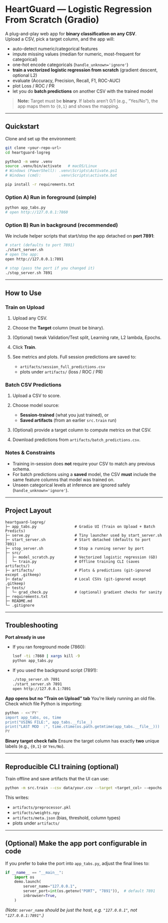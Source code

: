 # HeartGuard — Logistic Regression From Scratch (Gradio)

A plug-and-play web app for **binary classification on any CSV**.  
Upload a CSV, pick a target column, and the app will:
- auto-detect numeric/categorical features
- impute missing values (median for numeric, most-frequent for categorical)
- one-hot encode categoricals (`handle_unknown='ignore'`)
- **train a vectorized logistic regression from scratch** (gradient descent, optional L2)
- evaluate (Accuracy, Precision, Recall, F1, ROC-AUC)
- plot Loss / ROC / PR
- let you do **batch predictions** on another CSV with the trained model

> **Note:** Target must be **binary**. If labels aren’t 0/1 (e.g., “Yes/No”), the app maps them to `{0,1}` and shows the mapping.

---

## Quickstart

Clone and set up the environment:

```bash
git clone <your-repo-url>
cd heartguard-logreg

python3 -m venv .venv
source .venv/bin/activate   # macOS/Linux
# Windows (PowerShell): .venv\Scripts\Activate.ps1
# Windows (cmd):        .venv\Scripts\activate.bat

pip install -r requirements.txt
````

### Option A) Run in foreground (simple)

```bash
python app_tabs.py
# open http://127.0.0.1:7860
```

### Option B) Run in background (recommended)

We include helper scripts that start/stop the app detached on **port 7891**:

```bash
# start (defaults to port 7891)
./start_server.sh
# open the app:
open http://127.0.0.1:7891

# stop (pass the port if you changed it)
./stop_server.sh 7891
```

---

## How to Use

### Train on Upload

1. Upload any CSV.
2. Choose the **Target** column (must be binary).
3. (Optional) tweak Validation/Test split, Learning rate, L2 lambda, Epochs.
4. Click **Train**.
5. See metrics and plots. Full session predictions are saved to:

   * `artifacts/session_full_predictions.csv`
   * plots under `artifacts/` (loss / ROC / PR)

### Batch CSV Predictions

1. Upload a CSV to score.
2. Choose model source:

   * **Session-trained** (what you just trained), or
   * **Saved artifacts** (from an earlier `src.train` run)
3. (Optional) provide a target column to compute metrics on that CSV.
4. Download predictions from `artifacts/batch_predictions.csv`.

### Notes & Constraints

* Training in-session does **not** require your CSV to match any previous schema.
* For batch predictions using a **saved** model, the CSV **must** include the same feature columns that model was trained on.
* Unseen categorical levels at inference are ignored safely (`handle_unknown='ignore'`).

---

## Project Layout

```
heartguard-logreg/
├─ app_tabs.py                 # Gradio UI (Train on Upload + Batch Predicts)
├─ serve.py                    # Tiny launcher used by start_server.sh
├─ start_server.sh             # Start detached (defaults to port 7891)
├─ stop_server.sh              # Stop a running server by port
├─ src/
│  ├─ model_scratch.py         # Vectorized logistic regression (GD)
│  └─ train.py                 # Offline training CLI (saves artifacts/)
├─ artifacts/                  # Plots & predictions (git-ignored except .gitkeep)
├─ data/                       # Local CSVs (git-ignored except .gitkeep)
├─ tests/
│  └─ grad_check.py            # (optional) gradient checks for sanity
├─ requirements.txt
├─ README.md
└─ .gitignore
```

---

## Troubleshooting

**Port already in use**

* If you ran foreground mode (7860):

  ```bash
  lsof -ti :7860 | xargs kill -9
  python app_tabs.py
  ```
* If you used the background script (7891):

  ```bash
  ./stop_server.sh 7891
  ./start_server.sh 7891
  open http://127.0.0.1:7891
  ```

**App opens but no “Train on Upload” tab**
You’re likely running an old file. Check which file Python is importing:

```bash
python - <<'PY'
import app_tabs, os, time
print("USING FILE:", app_tabs.__file__)
print("LAST MOD  :", time.ctime(os.path.getmtime(app_tabs.__file__)))
PY
```

**Binary target check fails**
Ensure the target column has exactly **two** unique labels (e.g., `{0,1}` or `Yes/No`).

---

## Reproducible CLI training (optional)

Train offline and save artifacts that the UI can use:

```bash
python -m src.train --csv data/your.csv --target <target_col> --epochs 800 --lr 0.1
```

This writes:

* `artifacts/preprocessor.pkl`
* `artifacts/weights.npy`
* `artifacts/meta.json` (bias, threshold, column types)
* plots under `artifacts/`

---

## (Optional) Make the app port configurable in code

If you prefer to bake the port into `app_tabs.py`, adjust the final lines to:

```python
if __name__ == "__main__":
    import os
    demo.launch(
        server_name="127.0.0.1",
        server_port=int(os.getenv("PORT", "7891")),  # default 7891
        inbrowser=True,
    )
```

*(Note: `server_name` should be just the host, e.g. `"127.0.0.1"`, not `"127.0.0.1:7891"`.)*


